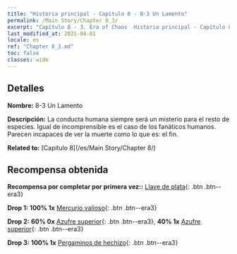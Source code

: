 ```yaml
---
title: "Historia principal - Capítulo 8 - 8-3 Un Lamento"
permalink: /Main Story/Chapter 8_3/
excerpt: "Capítulo 8 - 3. Era of Chaos  Historia principal - Capítulo 8_3. 8-3 Un Lamento"
last_modified_at: 2021-04-01
locale: es
ref: "Chapter 8_3.md"
toc: false
classes: wide
---
```


## Detalles

 **Nombre:** 8-3 Un Lamento

 **Descripción:** La conducta humana siempre será un misterio para el resto de especies. Igual de incomprensible es el caso de los fanáticos humanos. Parecen incapaces de ver la muerte como lo que es: el fin.

 **Related to:** [Capítulo 8](/es/Main Story/Chapter 8/)

## Recompensa obtenida

 **Recompensa por completar por primera vez::** [Llave de plata](/es/Items/con_693/){: .btn .btn--era3}

 **Drop 1:** **100% 1x** [Mercurio valioso](/es/Items/mat_28/){: .btn .btn--era3}

 **Drop 2:** **60% 0x** [Azufre superior](/es/Items/mat_22/){: .btn .btn--era3}, **40% 1x** [Azufre superior](/es/Items/mat_22/){: .btn .btn--era3}

 **Drop 3:** **100% 1x** [Pergaminos de hechizo](/es/Items/con_694/){: .btn .btn--era3}

